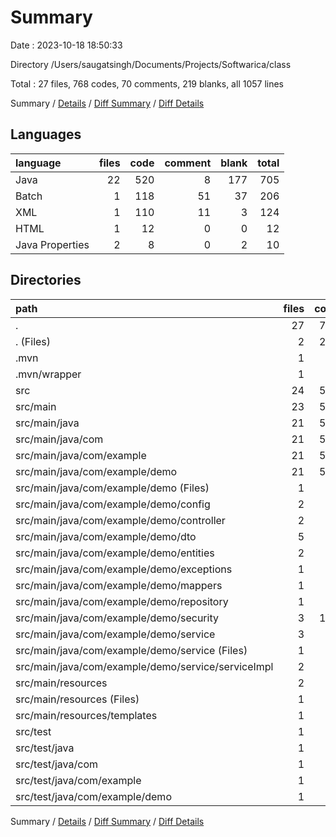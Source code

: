 # Summary

Date : 2023-10-18 18:50:33

Directory /Users/saugatsingh/Documents/Projects/Softwarica/class

Total : 27 files,  768 codes, 70 comments, 219 blanks, all 1057 lines

Summary / [Details](details.md) / [Diff Summary](diff.md) / [Diff Details](diff-details.md)

## Languages
| language | files | code | comment | blank | total |
| :--- | ---: | ---: | ---: | ---: | ---: |
| Java | 22 | 520 | 8 | 177 | 705 |
| Batch | 1 | 118 | 51 | 37 | 206 |
| XML | 1 | 110 | 11 | 3 | 124 |
| HTML | 1 | 12 | 0 | 0 | 12 |
| Java Properties | 2 | 8 | 0 | 2 | 10 |

## Directories
| path | files | code | comment | blank | total |
| :--- | ---: | ---: | ---: | ---: | ---: |
| . | 27 | 768 | 70 | 219 | 1,057 |
| . (Files) | 2 | 228 | 62 | 40 | 330 |
| .mvn | 1 | 2 | 0 | 1 | 3 |
| .mvn/wrapper | 1 | 2 | 0 | 1 | 3 |
| src | 24 | 538 | 8 | 178 | 724 |
| src/main | 23 | 529 | 8 | 173 | 710 |
| src/main/java | 21 | 511 | 8 | 172 | 691 |
| src/main/java/com | 21 | 511 | 8 | 172 | 691 |
| src/main/java/com/example | 21 | 511 | 8 | 172 | 691 |
| src/main/java/com/example/demo | 21 | 511 | 8 | 172 | 691 |
| src/main/java/com/example/demo (Files) | 1 | 17 | 8 | 4 | 29 |
| src/main/java/com/example/demo/config | 2 | 30 | 0 | 10 | 40 |
| src/main/java/com/example/demo/controller | 2 | 47 | 0 | 17 | 64 |
| src/main/java/com/example/demo/dto | 5 | 31 | 0 | 20 | 51 |
| src/main/java/com/example/demo/entities | 2 | 91 | 0 | 30 | 121 |
| src/main/java/com/example/demo/exceptions | 1 | 12 | 0 | 5 | 17 |
| src/main/java/com/example/demo/mappers | 1 | 13 | 0 | 7 | 20 |
| src/main/java/com/example/demo/repository | 1 | 12 | 0 | 11 | 23 |
| src/main/java/com/example/demo/security | 3 | 161 | 0 | 42 | 203 |
| src/main/java/com/example/demo/service | 3 | 97 | 0 | 26 | 123 |
| src/main/java/com/example/demo/service (Files) | 1 | 12 | 0 | 6 | 18 |
| src/main/java/com/example/demo/service/serviceImpl | 2 | 85 | 0 | 20 | 105 |
| src/main/resources | 2 | 18 | 0 | 1 | 19 |
| src/main/resources (Files) | 1 | 6 | 0 | 1 | 7 |
| src/main/resources/templates | 1 | 12 | 0 | 0 | 12 |
| src/test | 1 | 9 | 0 | 5 | 14 |
| src/test/java | 1 | 9 | 0 | 5 | 14 |
| src/test/java/com | 1 | 9 | 0 | 5 | 14 |
| src/test/java/com/example | 1 | 9 | 0 | 5 | 14 |
| src/test/java/com/example/demo | 1 | 9 | 0 | 5 | 14 |

Summary / [Details](details.md) / [Diff Summary](diff.md) / [Diff Details](diff-details.md)